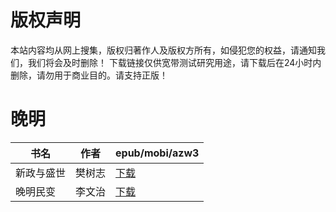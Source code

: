 # 版权声明

本站内容均从网上搜集，版权归著作人及版权方所有，如侵犯您的权益，请通知我们，我们将会及时删除！ 下载链接仅供宽带测试研究用途，请下载后在24小时内删除，请勿用于商业目的。请支持正版！

# 晚明

| 书名 | 作者 | epub/mobi/azw3 |
| --- | --- | --- |
| 新政与盛世 | 樊树志 | [下载](https://url89.ctfile.com/f/31084289-1357045420-8e75ff?p=8866) |
| 晚明民变 | 李文治 | [下载](https://url89.ctfile.com/f/31084289-1357017412-226b45?p=8866) |
